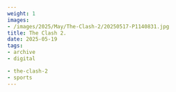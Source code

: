 ```yaml
---
weight: 1
images:
- /images/2025/May/The-Clash-2/20250517-P1140831.jpg
title: The Clash 2.
date: 2025-05-19
tags:
- archive
- digital

- the-clash-2
- sports
---
```


